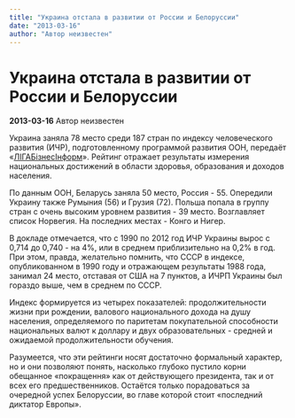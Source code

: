 ```yaml
---
title: "Украина отстала в развитии от России и Белоруссии"
date: "2013-03-16"
author: "Автор неизвестен"
---
```


# Украина отстала в развитии от России и Белоруссии

**2013-03-16** Автор неизвестен

Украина заняла 78 место среди 187 стран по индексу человеческого развития (ИЧР), подготовленному программой развития ООН, передаёт «[ЛIГАБiзнесIнформ](http://liga.net/)». Рейтинг отражает результаты измерения национальных достижений в области здоровья, образования и доходов населения.

По данным ООН, Беларусь заняла 50 место, Россия - 55. Опередили Украину также Румыния (56) и Грузия (72). Польша попала в группу стран с очень высоким уровнем развития - 39 место. Возглавляет список Норвегия. На последних местах - Конго и Нигер.

В докладе отмечается, что с 1990 по 2012 год ИЧР Украины вырос с 0,714 до 0,740 - на 4%, или в среднем приблизительно на 0,2% в год. При этом, правда, желательно помнить, что СССР в индексе, опубликованном в 1990 году и отражающем результаты 1988 года, занимал 24 место, отставая от США на 7 пунктов, а ИЧРП Украины был гораздо выше, чем в среднем по СССР.

Индекс формируется из четырех показателей: продолжительности жизни при рождении, валового национального дохода на душу населения, определяемого по паритетам покупательной способности национальных валют к доллару и двух образовательных - средней и ожидаемой продолжительности обучения.

Разумеется, что эти рейтинги носят достаточно формальный характер, но и они позволяют понять, насколько глубоко пустило корни обещанное «покращення» как от действующего президента, так и от всех его предшественников. Остаётся только порадоваться за очередной успех Белоруссии, во главе которой стоит «последний диктатор Европы».